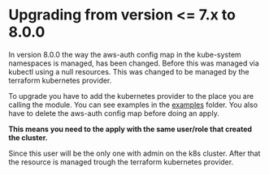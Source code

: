 # Upgrading from version <= 7.x to 8.0.0

In version 8.0.0 the way the aws-auth config map in the kube-system namespaces is managed, has been changed.
Before this was managed via kubectl using a null resources. This was changed to be managed by the terraform kubernetes
provider.

To upgrade you have to add the kubernetes provider to the place you are calling the module. You can see examples in
the [examples](../examples) folder.
You also have to delete the aws-auth config map before doing an apply.

**This means you need to the apply with the same user/role that created the cluster.**

Since this user will be the only one with admin on the k8s cluster. After that the resource is managed trough the
terraform kubernetes provider.